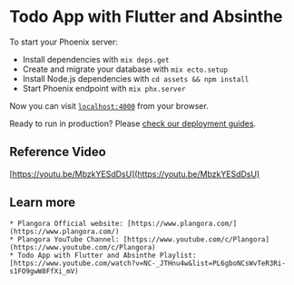 # Todo App with Flutter and Absinthe

To start your Phoenix server:

  * Install dependencies with `mix deps.get`
  * Create and migrate your database with `mix ecto.setup`
  * Install Node.js dependencies with `cd assets && npm install`
  * Start Phoenix endpoint with `mix phx.server`

Now you can visit [`localhost:4000`](http://localhost:4000) from your browser.

Ready to run in production? Please [check our deployment guides](https://hexdocs.pm/phoenix/deployment.html).

## Reference Video
[https://youtu.be/MbzkYESdDsU](https://youtu.be/MbzkYESdDsU)

## Learn more

    * Plangora Official website: [https://www.plangora.com/](https://www.plangora.com/)
    * Plangora YouTube Channel: [https://www.youtube.com/c/Plangora](https://www.youtube.com/c/Plangora)
    * Todo App with Flutter and Absinthe Playlist: [https://www.youtube.com/watch?v=NC-_JTHnu4w&list=PL6gboNCsWvTeR3Ri-s1FO9gwW8FfXi_mV)
